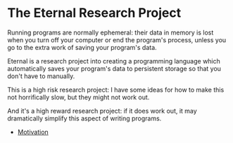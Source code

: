 # The Eternal Research Project

Running programs are normally ephemeral: their data in memory is lost when you turn off your computer or end the program's process, unless you go to the extra work of saving your program's data.

Eternal is a research project into creating a programming language which automatically saves your program's data to persistent storage so that you don't have to manually.

This is a high risk research project: I have some ideas for how to make this not horrifically slow, but they might not work out.

And it's a high reward research project: if it does work out, it may dramatically simplify this aspect of writing programs.

* [Motivation](https://github.com/awwx/eternal/blob/master/Motivation.md)
